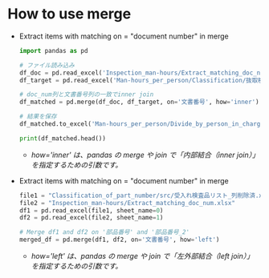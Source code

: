 # How to use merge

- Extract items with matching on = "document number" in merge
    ```Python
    import pandas as pd
    
    # ファイル読み込み
    df_doc = pd.read_excel('Inspection_man-hours/Extract_matching_doc_num.xlsx')
    df_target = pd.read_excel('Man-hours_per_person/Classification/抜取検査.xlsx')
    
    # doc_num列と文書番号列の一致でinner join
    df_matched = pd.merge(df_doc, df_target, on='文書番号', how='inner')
    
    # 結果を保存
    df_matched.to_excel('Man-hours_per_person/Divide_by_person_in_charge.xlsx', index=False)
    
    print(df_matched.head())

    ```
  - *how='inner' は、pandas の merge や join で「内部結合（inner join）」を指定するための引数です。*

- Extract items with matching on = "document number" in merge
    ```Python
    file1 = "Classification_of_part_number/src/受入れ検査品リスト_列削除済.xlsx"
    file2 = "Inspection_man-hours/Extract_matching_doc_num.xlsx"
    df1 = pd.read_excel(file1, sheet_name=0)
    df2 = pd.read_excel(file2, sheet_name=1)
    
    # Merge df1 and df2 on '部品番号' and '部品番号_2'
    merged_df = pd.merge(df1, df2, on='文書番号', how='left')
    ```
  - *how='left' は、pandas の merge や join で「左外部結合（left join）」を指定するための引数です。*
